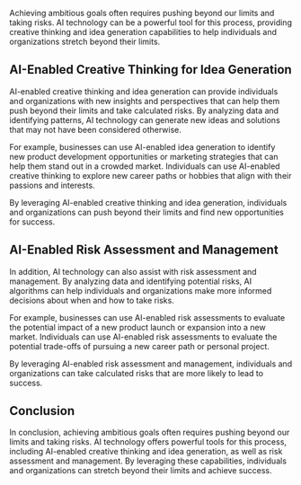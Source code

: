 
Achieving ambitious goals often requires pushing beyond our limits and taking risks. AI technology can be a powerful tool for this process, providing creative thinking and idea generation capabilities to help individuals and organizations stretch beyond their limits.

AI-Enabled Creative Thinking for Idea Generation
------------------------------------------------

AI-enabled creative thinking and idea generation can provide individuals and organizations with new insights and perspectives that can help them push beyond their limits and take calculated risks. By analyzing data and identifying patterns, AI technology can generate new ideas and solutions that may not have been considered otherwise.

For example, businesses can use AI-enabled idea generation to identify new product development opportunities or marketing strategies that can help them stand out in a crowded market. Individuals can use AI-enabled creative thinking to explore new career paths or hobbies that align with their passions and interests.

By leveraging AI-enabled creative thinking and idea generation, individuals and organizations can push beyond their limits and find new opportunities for success.

AI-Enabled Risk Assessment and Management
-----------------------------------------

In addition, AI technology can also assist with risk assessment and management. By analyzing data and identifying potential risks, AI algorithms can help individuals and organizations make more informed decisions about when and how to take risks.

For example, businesses can use AI-enabled risk assessments to evaluate the potential impact of a new product launch or expansion into a new market. Individuals can use AI-enabled risk assessments to evaluate the potential trade-offs of pursuing a new career path or personal project.

By leveraging AI-enabled risk assessment and management, individuals and organizations can take calculated risks that are more likely to lead to success.

Conclusion
----------

In conclusion, achieving ambitious goals often requires pushing beyond our limits and taking risks. AI technology offers powerful tools for this process, including AI-enabled creative thinking and idea generation, as well as risk assessment and management. By leveraging these capabilities, individuals and organizations can stretch beyond their limits and achieve success.
